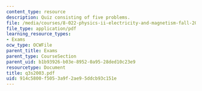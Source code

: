 ```yaml
---
content_type: resource
description: Quiz consisting of five problems.
file: /media/courses/8-022-physics-ii-electricity-and-magnetism-fall-2004/914c5800f5053a9f2ae95ddcb93c151e_q3s2003.pdf
file_type: application/pdf
learning_resource_types:
- Exams
ocw_type: OCWFile
parent_title: Exams
parent_type: CourseSection
parent_uid: b1b93926-b03e-8952-0a95-28ded10c23e9
resourcetype: Document
title: q3s2003.pdf
uid: 914c5800-f505-3a9f-2ae9-5ddcb93c151e
---
```

